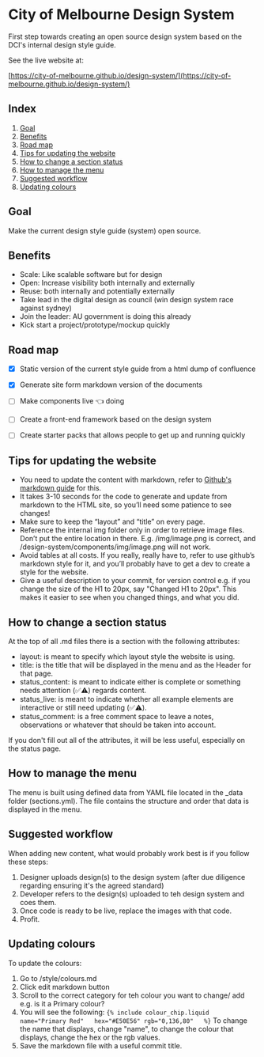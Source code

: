 # City of Melbourne Design System

First step towards creating an open source design system based on the DCI's internal design style guide.

See the live website at:

[https://city-of-melbourne.github.io/design-system/](https://city-of-melbourne.github.io/design-system/)

## Index

1. [Goal](#goal)
2. [Benefits](#benefits)
3. [Road map](#road-map)
4. [Tips for updating the website](#tips-for-updating-the-website)
5. [How to change a section status](#how-to-change-a-section-status)
6. [How to manage the menu](#how-to-manage-the-menu)
5. [Suggested workflow](#suggested-workflow)
6. [Updating colours](#updating-colours)


## Goal

Make the current design style guide (system) open source.


## Benefits

- Scale: Like scalable software but for design
- Open: Increase visibility both internally and externally
- Reuse: both internally and potentially externally
- Take lead in the digital design as council (win design system race against sydney)
- Join the leader: AU government is doing this already
- Kick start a project/prototype/mockup quickly


## Road map

- [x] Static version of the current style guide from a html dump of confluence
- [x] Generate site form markdown version of the documents
- [ ] Make components live 👈 doing
- [ ] Create a front-end framework based on the design system
- [ ] Create starter packs that allows people to get up and running quickly



## Tips for updating the website

- You need to update the content with markdown, refer to [Github's markdown guide](https://guides.github.com/features/mastering-markdown/) for this.
- It takes 3-10 seconds for the code to generate and update from markdown to the HTML site, so you’ll need some patience to see changes!
- Make sure to keep the “layout” and “title” on every page.
- Reference the internal img folder only in order to retrieve image files. Don’t put the entire location in there. E.g. /img/image.png is correct, and /design-system/components/img/image.png will not work.
- Avoid tables at all costs. If you really, really have to, refer to use github’s markdown style for it, and you’ll probably have to get a dev to create a style for the website.
- Give a useful description to your commit, for version control e.g. if you change the size of the H1 to 20px, say "Changed H1 to 20px". This makes it easier to see when you changed things, and what you did.

## How to change a section status

At the top of all .md files there is a section with the following attributes:
- layout: is meant to specify which layout style the website is using.
- title: is the title that will be displayed in the menu and as the Header for that page.
- status_content: is meant to indicate either is complete or something needs attention (✅⚠️) regards content.
- status_live: is meant to indicate whether all example elements are interactive or still need updating (✅⚠️).
- status_comment: is a free comment space to leave a notes, observations or whatever that should be taken into account.

If you don't fill out all of the attributes, it will be less useful, especially on the status page.

## How to manage the menu

The menu is built using defined data from YAML file  located in the  _data folder (sections.yml). The file contains the structure and order that data is displayed in the menu.

## Suggested workflow

When adding new content, what would probably work best is if you follow these steps:
1. Designer uploads design(s) to the design system (after due diligence regarding ensuring it's the agreed standard)
2. Developer refers to the design(s) uploaded to teh design system and coes them.
3. Once code is ready to be live, replace the images with that code.
4. Profit.

## Updating colours
To update the colours:

1. Go to /style/colours.md
2. Click edit markdown button
3. Scroll to the correct category for teh colour you want to change/ add e.g. is it a Primary colour?
4. You will see the following: 
``
{% include colour_chip.liquid name="Primary Red"   hex="#E50E56" rgb="0,136,80"   %}
``
To change the name that displays, change "name", to change the colour that displays, change the hex or the rgb values.
5. Save the markdown file with a useful commit title.

